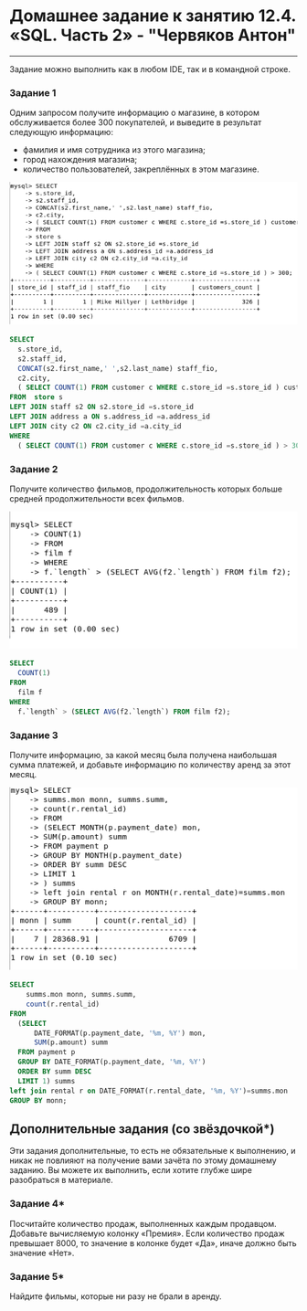 # Домашнее задание к занятию 12.4. «SQL. Часть 2» - "Червяков Антон"

---

Задание можно выполнить как в любом IDE, так и в командной строке.

### Задание 1

Одним запросом получите информацию о магазине, в котором обслуживается более 300 покупателей, и выведите в результат следующую информацию: 
- фамилия и имя сотрудника из этого магазина;
- город нахождения магазина;
- количество пользователей, закреплённых в этом магазине.

![Скриншот-1](https://github.com/BadaBo0m/sdb-homework-12-04/blob/main/images/1.png)

```sql
SELECT
  s.store_id,
  s2.staff_id,
  CONCAT(s2.first_name,' ',s2.last_name) staff_fio,
  c2.city,
  ( SELECT COUNT(1) FROM customer c WHERE c.store_id =s.store_id ) customers_count
FROM  store s 
LEFT JOIN staff s2 ON s2.store_id =s.store_id
LEFT JOIN address a ON s.address_id =a.address_id
LEFT JOIN city c2 ON c2.city_id =a.city_id 
WHERE
  ( SELECT COUNT(1) FROM customer c WHERE c.store_id =s.store_id ) > 300;
```

### Задание 2

Получите количество фильмов, продолжительность которых больше средней продолжительности всех фильмов.

![Скриншот-2](https://github.com/BadaBo0m/sdb-homework-12-04/blob/main/images/2.png)

```sql
SELECT
  COUNT(1)
FROM 
  film f
WHERE
  f.`length` > (SELECT AVG(f2.`length`) FROM film f2);
```

### Задание 3

Получите информацию, за какой месяц была получена наибольшая сумма платежей, и добавьте информацию по количеству аренд за этот месяц.

![Скриншот-3](https://github.com/BadaBo0m/sdb-homework-12-04/blob/main/images/3.png)

```sql
SELECT 
	summs.mon monn, summs.summ, 
	count(r.rental_id)
FROM
  (SELECT
	  DATE_FORMAT(p.payment_date, '%m, %Y') mon,
	  SUM(p.amount) summ
  FROM payment p 
  GROUP BY DATE_FORMAT(p.payment_date, '%m, %Y')
  ORDER BY summ DESC
  LIMIT 1) summs
left join rental r on DATE_FORMAT(r.rental_date, '%m, %Y')=summs.mon
GROUP BY monn;
```

## Дополнительные задания (со звёздочкой*)
Эти задания дополнительные, то есть не обязательные к выполнению, и никак не повлияют на получение вами зачёта по этому домашнему заданию. Вы можете их выполнить, если хотите глубже шире разобраться в материале.

### Задание 4*

Посчитайте количество продаж, выполненных каждым продавцом. Добавьте вычисляемую колонку «Премия». Если количество продаж превышает 8000, то значение в колонке будет «Да», иначе должно быть значение «Нет».

### Задание 5*

Найдите фильмы, которые ни разу не брали в аренду.

